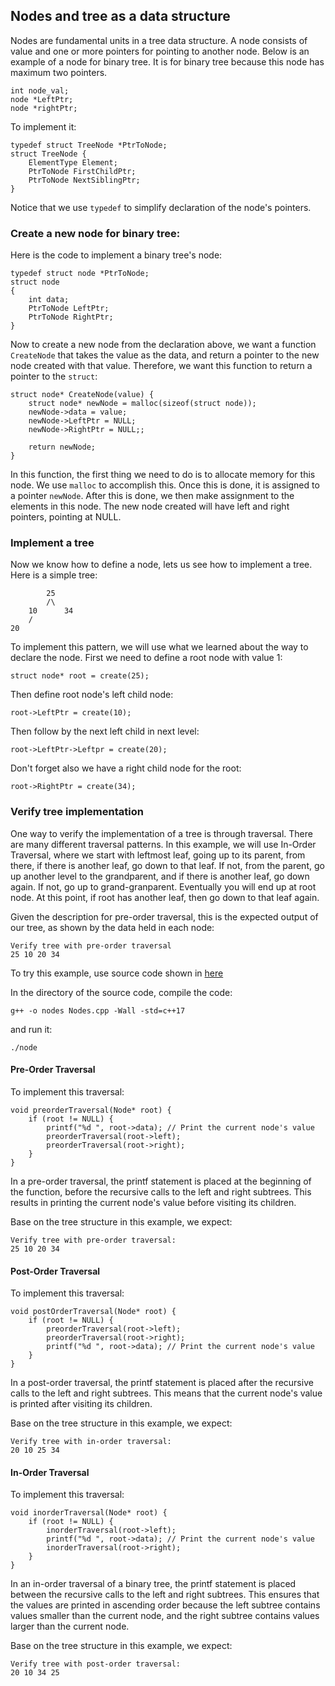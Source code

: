 ## Nodes and tree as a data structure
Nodes are fundamental units in a tree data structure. A node consists of value and one or more pointers for pointing
to another node. Below is an example of a node for binary tree. It is for binary tree because this node has maximum two pointers.

```
int node_val;
node *LeftPtr;
node *rightPtr;
```

To implement it:

```
typedef struct TreeNode *PtrToNode;
struct TreeNode {
    ElementType Element;
    PtrToNode FirstChildPtr;
    PtrToNode NextSiblingPtr;
}
```

Notice that we use `typedef` to simplify declaration of the node's pointers. 

### Create a new node for binary tree:

Here is the code to implement a binary tree's node:

```
typedef struct node *PtrToNode;
struct node
{
    int data;
    PtrToNode LeftPtr;
    PtrToNode RightPtr;
}
```

Now to create a new node from the declaration above, we want a function `CreateNode` that takes the value as the data, and return a pointer to the new node created with that value. Therefore, we want this function to return a pointer to the `struct`:
```
struct node* CreateNode(value) {
    struct node* newNode = malloc(sizeof(struct node));
    newNode->data = value;
    newNode->LeftPtr = NULL;
    newNode->RightPtr = NULL;;

    return newNode;
}
```
In this function, the first thing we need to do is to allocate memory for this node. We use `malloc` to accomplish this. Once this is done, it is assigned to a pointer `newNode`. After this is done, we then make assignment to the elements in this node. The new node created will have left and right pointers, pointing at NULL.

### Implement a tree
Now we know how to define a node, lets us see how to implement a tree. Here is a simple tree:
```
        25
        /\
    10      34
    /
20
```
To implement this pattern, we will use what we learned about the way to declare the node. First we need to define a root node with value 1:
```
struct node* root = create(25);
```
Then define root node's left child node:
```
root->LeftPtr = create(10);
```
Then follow by the next left child in next level:
```
root->LeftPtr->Leftpr = create(20);
```
Don't forget also we have a right child node for the root:
```
root->RightPtr = create(34);
```

### Verify tree implementation
One way to verify the implementation of a tree is through traversal. There are many different traversal patterns. In this example, we will use In-Order Traversal, where we start with leftmost leaf, going up to its parent, from there, if there is another leaf, go down to that leaf. If not, from the parent, go up another level to the grandparent, and if there is another leaf, go down again. If not, go up to grand-granparent. Eventually you will end up at root node. At this point, if root has another leaf, then go down to that leaf again. 

Given the description for pre-order traversal, this is the expected output of our tree, as shown by the data held in each node:

```
Verify tree with pre-order traversal 
25 10 20 34
```

To try this example, use source code shown in [here](./source_code/Nodes.cpp)

In the directory of the source code, compile the code:

```
g++ -o nodes Nodes.cpp -Wall -std=c++17
```

and run it:
```
./node
```

#### Pre-Order Traversal
To implement this traversal:
```
void preorderTraversal(Node* root) {
    if (root != NULL) {
        printf("%d ", root->data); // Print the current node's value
        preorderTraversal(root->left);
        preorderTraversal(root->right);
    }
}
```
In a pre-order traversal, the printf statement is placed at the beginning of the function, before the recursive calls to the left and right subtrees. This results in printing the current node's value before visiting its children.

Base on the tree structure in this example, we expect:
```
Verify tree with pre-order traversal: 
25 10 20 34
```
#### Post-Order Traversal
To implement this traversal:
```
void postOrderTraversal(Node* root) {
    if (root != NULL) {
        preorderTraversal(root->left);
        preorderTraversal(root->right);
        printf("%d ", root->data); // Print the current node's value
    }
}
```
In a post-order traversal, the printf statement is placed after the recursive calls to the left and right subtrees. This means that the current node's value is printed after visiting its children.

Base on the tree structure in this example, we expect:
```
Verify tree with in-order traversal: 
20 10 25 34
```

#### In-Order Traversal
To implement this traversal:
```
void inorderTraversal(Node* root) {
    if (root != NULL) {
        inorderTraversal(root->left);
        printf("%d ", root->data); // Print the current node's value
        inorderTraversal(root->right);
    }
}
```
In an in-order traversal of a binary tree, the printf statement is placed between the recursive calls to the left and right subtrees. This ensures that the values are printed in ascending order because the left subtree contains values smaller than the current node, and the right subtree contains values larger than the current node.

Base on the tree structure in this example, we expect:
```
Verify tree with post-order traversal: 
20 10 34 25
```

